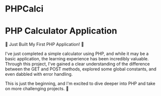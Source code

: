 # PHPCalci
# PHP Calculator Application

🎉 Just Built My First PHP Application! 🎉

I've just completed a simple calculator using PHP, and while it may be a basic application, the learning experience has been incredibly valuable. Through this project, I've gained a clear understanding of the difference between the GET and POST methods, explored some global constants, and even dabbled with error handling.

This is just the beginning, and I'm excited to dive deeper into PHP and take on more challenging projects. 🚀
